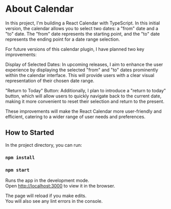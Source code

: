 # About Calendar
In this project, I'm building a React Calendar with TypeScript. In this initial version, the calendar allows you to select two dates: a "from" date and a "to" date. The "from" date represents the starting point, and the "to" date represents the ending point for a date range selection.

For future versions of this calendar plugin, I have planned two key improvements:

Display of Selected Dates: In upcoming releases, I aim to enhance the user experience by displaying the selected "from" and "to" dates prominently within the calendar interface. This will provide users with a clear visual representation of their chosen date range.

"Return to Today" Button: Additionally, I plan to introduce a "return to today" button, which will allow users to quickly navigate back to the current date, making it more convenient to reset their selection and return to the present.

These improvements will make the React Calendar more user-friendly and efficient, catering to a wider range of user needs and preferences.

## How to Started
In the project directory, you can run:

### `npm install`

### `npm start`

Runs the app in the development mode.\
Open [http://localhost:3000](http://localhost:3000) to view it in the browser.

The page will reload if you make edits.\
You will also see any lint errors in the console.

